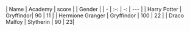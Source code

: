 | Name | Academy | score | | Gender |
| - | :-: | -: | --- |
| Harry Potter | Gryffindor| 90 | 11 |
| Hermione Granger | Gryffindor | 100 | 22 |
| Draco Malfoy | Slytherin | 90 | 23|